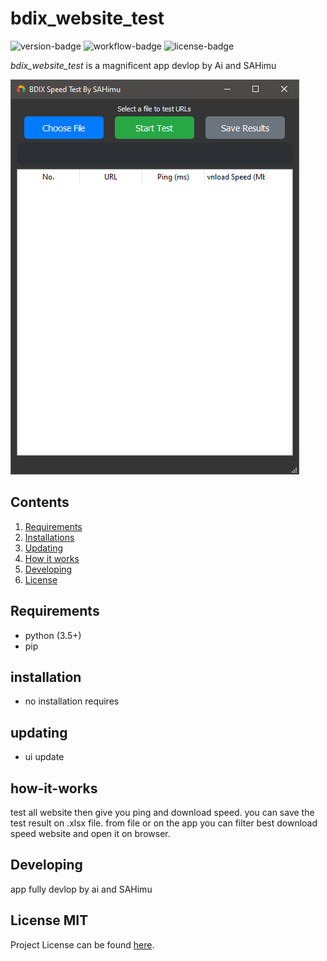 # bdix_website_test
![version-badge] ![workflow-badge] ![license-badge]

*bdix_website_test* is a magnificent app devlop by Ai and SAHimu

![Image](SS.PNG)

## Contents

1. [Requirements](#requirements)
2. [Installations](#installation)
3. [Updating](#updating)
4. [How it works](#how-it-works)
5. [Developing](#developing)
6. [License](#license-mit)

## Requirements
- python (3.5+)
- pip

## installation
- no installation requires

## updating
- ui update

## how-it-works
test all website then give you ping and download speed. you can save the test result on .xlsx file. from file or on the app you can filter best download speed website and open it on browser.

## Developing
app fully devlop by ai and SAHimu

## License MIT
Project License can be found [here](LICENSE.md).

[version-badge]:   https://img.shields.io/badge/Version-v_0.3-blue  
[workflow-badge]:  https://img.shields.io/badge/Test-pass-green
[license-badge]:   https://img.shields.io/badge/license-MIT-007EC7.svg


